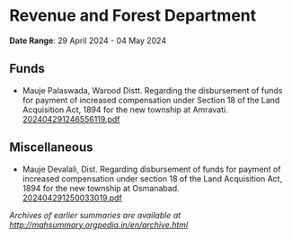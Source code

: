 # Revenue and Forest Department

**Date Range**: 29 April 2024 - 04 May 2024


## Funds
- Mauje Palaswada, Warood Distt. Regarding the disbursement of funds for payment of increased compensation under Section 18 of the Land Acquisition Act, 1894 for the new township at Amravati.\
  [202404291246556119.pdf](https://gr.maharashtra.gov.in/Site/Upload/Government%20Resolutions/English/202404291246556119.pdf)

## Miscellaneous
- Mauje Devalali, Dist. Regarding disbursement of funds for payment of increased compensation under section 18 of the Land Acquisition Act, 1894 for the new township at Osmanabad.\
  [202404291250033019.pdf](https://gr.maharashtra.gov.in/Site/Upload/Government%20Resolutions/English/202404291250033019.pdf)


*Archives of earlier summaries are available at http://mahsummary.orgpedia.in/en/archive.html*